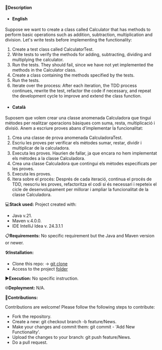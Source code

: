 📄**Description**

- #### English
Suppose we want to create a class called Calculator that has methods to perform basic operations such as addition, subtraction, multiplication and division. Let's write tests before implementing the functionality:

1. Create a test class called CalculatorTest. 
2. Write tests to verify the methods for adding, subtracting, dividing and multiplying the calculator. 
3. Run the tests. They should fail, since we have not yet implemented the methods in the Calculator class. 
4. Create a class containing the methods specified by the tests. 
5. Run the tests. 
6. Iterate over the process: After each iteration, the TDD process continues, rewrite the test, refactor the code if necessary, and repeat the development cycle to improve and extend the class function.


- #### Català

Suposem que volem crear una classe anomenada Calculadora que tingui mètodes per realitzar operacions bàsiques com suma, resta, multiplicació i divisió. Anem a escriure proves abans d'implementar la funcionalitat:

1. Crea una classe de prova anomenada CalculadoraTest. 
2. Escriu les proves per verificar els mètodes sumar, restar, dividir i multiplicar de la calculadora. 
3. Executa les proves. Haurien de fallar, ja que encara no hem implementat els mètodes a la classe Calculadora. 
4. Crea una classe Calculadora que contingui els mètodes especificats per les proves. 
5. Executa les proves. 
6. Itera sobre el procés: Després de cada iteració, continua el procés de TDD, reescriu les proves, refactoritza el codi si és necessari i repeteix el cicle de desenvolupament per millorar i ampliar la funcionalitat de la classe Calculadora.



💻**Stack used:**
Project created with:
- Java v.21.
- Maven v.4.0.0.
- IDE IntelliJ Idea v. 24.3.1.1

📋**Requirements:**
No specific requirement but the Java and Maven version or newer.

🛠️**Installation:**
- Clone this repo: -> [git clone](https://github.com/isaac-diez/1.4-Testing.git)
- Access to the project [folder](https://github.com/isaac-diez/1.4-Testing/tree/master/src/Level3)


▶️**Execution:** No specific instruction.

🌐**Deployment:** N/A.

🤝**Contributions:**

Contributions are welcome! Please follow the following steps to contribute:

- Fork the repository.
- Create a new: git checkout branch -b feature/News.
- Make your changes and commit them: git commit - 'Add New Functionality'.
- Upload the changes to your branch: git push feature/News.
- Do a pull request.